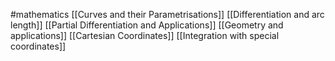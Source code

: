 #mathematics 
[[Curves and their Parametrisations]]
[[Differentiation and arc length]]
[[Partial Differentiation and Applications]]
[[Geometry and applications]]
[[Cartesian Coordinates]]
[[Integration with special coordinates]]
